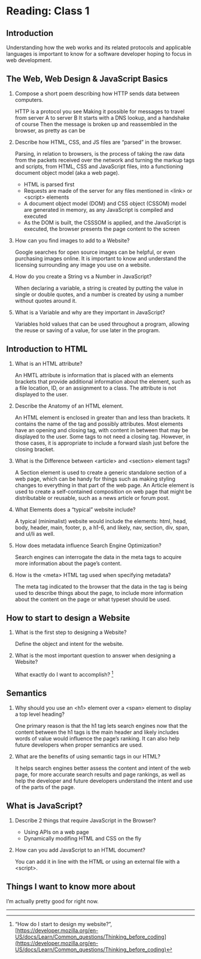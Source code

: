 # Reading: Class 1

## Introduction

Understanding how the web works and its related protocols and applicable languages is important to know for a software developer hoping to focus in web development.

## The Web, Web Design & JavaScript Basics

1. Compose a short poem describing how HTTP sends data between computers.

   HTTP is a protocol you see
   Making it possible for messages to travel from server A to server B
   It starts with a DNS lookup, and a handshake of course
   Then the message is broken up and reassembled in the browser, as pretty as can be

2. Describe how HTML, CSS, and JS files are “parsed” in the browser.

   Parsing, in relation to browsers, is the process of taking the raw data from the packets received over the network and turning the markup tags and scripts, from HTML, CSS and JavaScript files, into a functioning document object model (aka a web page).

   - HTML is parsed first
   - Requests are made of the server for any files mentioned in \<link> or \<script> elements
   - A document object model (DOM) and CSS object (CSSOM) model are generated in memory, as any JavaScript is compiled and executed
   - As the DOM is built, the CSSSOM is applied, and the JavaScript is executed, the browser presents the page content to the screen

3. How can you find images to add to a Website?

   Google searches for open source images can be helpful, or even purchasing images online. It is important to know and understand the licensing surrounding any image you use on a website.

4. How do you create a String vs a Number in JavaScript?

   When declaring a variable, a string is created by putting the value in single or double quotes, and a number is created by using a number without quotes around it.

5. What is a Variable and why are they important in JavaScript?

   Variables hold values that can be used throughout a program, allowing the reuse or saving of a value, for use later in the program.

## Introduction to HTML

1. What is an HTML attribute?

   An HMTL attribute is information that is placed with an elements brackets that provide additional information about the element, such as a file location, ID, or an assignment to a class. The attribute is not displayed to the user.

2. Describe the Anatomy of an HTML element.

   An HTML element is enclosed in greater than and less than brackets. It contains the name of the tag and possibly attributes. Most elements have an opening and closing tag, with content in between that may be displayed to the user. Some tags to not need a closing tag. However, in those cases, it is appropriate to include a forward slash just before the closing bracket.

3. What is the Difference between \<article> and \<section> element tags?

   A Section element is used to create a generic standalone section of a web page, which can be handy for things such as making styling changes to everything in that part of the web page. An Article element is used to create a self-contained composition on web page that might be distributable or reusable, such as a news article or forum post.

4. What Elements does a “typical” website include?

   A typical (minimalist) website would include the elements: html, head, body, header, main, footer, p, a h1-6, and likely, nav, section, div, span, and ul/li as well.

5. How does metadata influence Search Engine Optimization?

   Search engines can interrogate the data in the meta tags to acquire more information about the page’s content.

6. How is the \<meta> HTML tag used when specifying metadata?

   The meta tag indicated to the browser that the data in the tag is being used to describe things about the page, to include more information about the content on the page or what typeset should be used.

## How to start to design a Website

1. What is the first step to designing a Website?

   Define the object and intent for the website.

2. What is the most important question to answer when designing a Website?

   What exactly do I want to accomplish? [^1]

## Semantics

1. Why should you use an \<h1> element over a \<span> element to display a top level heading?

   One primary reason is that the h1 tag lets search engines now that the content between the h1 tags is the main header and likely includes words of value would influence the page’s ranking. It can also help future developers when proper semantics are used.

2. What are the benefits of using semantic tags in our HTML?

   It helps search engines better assess the content and intent of the web page, for more accurate search results and page rankings, as well as help the developer and future developers understand the intent and use of the parts of the page.

## What is JavaScript?

1. Describe 2 things that require JavaScript in the Browser?

   - Using APIs on a web page
   - Dynamically modifing HTML and CSS on the fly

2. How can you add JavaScript to an HTML document?

   You can add it in line with the HTML or using an external file with a \<script>.

## Things I want to know more about

I’m actually pretty good for right now.

---

[^1]: “How do I start to design my website?”, [https://developer.mozilla.org/en-US/docs/Learn/Common_questions/Thinking_before_coding](https://developer.mozilla.org/en-US/docs/Learn/Common_questions/Thinking_before_coding)
